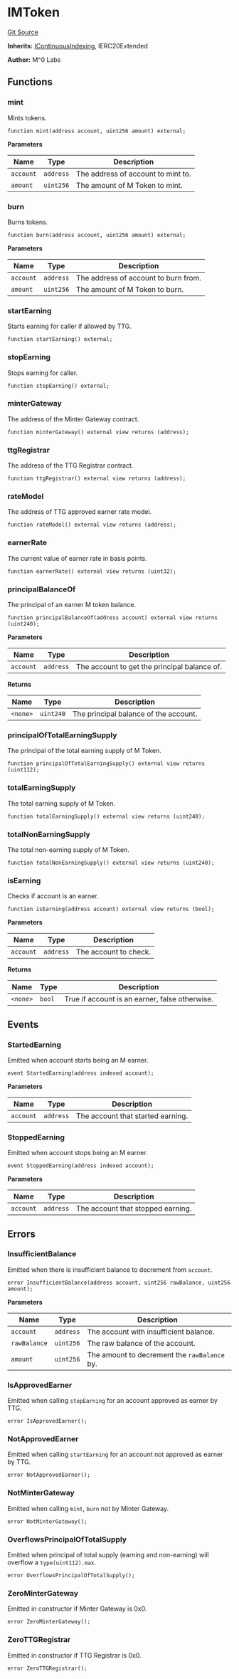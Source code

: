 # IMToken
[Git Source](https://github.com/MZero-Labs/protocol/blob/3382fb7336bbc7276e0c3f51da451c9fa6e0016f/src/interfaces/IMToken.sol)

**Inherits:**
[IContinuousIndexing](/src/interfaces/IContinuousIndexing.sol/interface.IContinuousIndexing.md), IERC20Extended

**Author:**
M^0 Labs


## Functions
### mint

Mints tokens.


```solidity
function mint(address account, uint256 amount) external;
```
**Parameters**

|Name|Type|Description|
|----|----|-----------|
|`account`|`address`|The address of account to mint to.|
|`amount`|`uint256`| The amount of M Token to mint.|


### burn

Burns tokens.


```solidity
function burn(address account, uint256 amount) external;
```
**Parameters**

|Name|Type|Description|
|----|----|-----------|
|`account`|`address`|The address of account to burn from.|
|`amount`|`uint256`| The amount of M Token to burn.|


### startEarning

Starts earning for caller if allowed by TTG.


```solidity
function startEarning() external;
```

### stopEarning

Stops earning for caller.


```solidity
function stopEarning() external;
```

### minterGateway

The address of the Minter Gateway contract.


```solidity
function minterGateway() external view returns (address);
```

### ttgRegistrar

The address of the TTG Registrar contract.


```solidity
function ttgRegistrar() external view returns (address);
```

### rateModel

The address of TTG approved earner rate model.


```solidity
function rateModel() external view returns (address);
```

### earnerRate

The current value of earner rate in basis points.


```solidity
function earnerRate() external view returns (uint32);
```

### principalBalanceOf

The principal of an earner M token balance.


```solidity
function principalBalanceOf(address account) external view returns (uint240);
```
**Parameters**

|Name|Type|Description|
|----|----|-----------|
|`account`|`address`|The account to get the principal balance of.|

**Returns**

|Name|Type|Description|
|----|----|-----------|
|`<none>`|`uint240`|The principal balance of the account.|


### principalOfTotalEarningSupply

The principal of the total earning supply of M Token.


```solidity
function principalOfTotalEarningSupply() external view returns (uint112);
```

### totalEarningSupply

The total earning supply of M Token.


```solidity
function totalEarningSupply() external view returns (uint240);
```

### totalNonEarningSupply

The total non-earning supply of M Token.


```solidity
function totalNonEarningSupply() external view returns (uint240);
```

### isEarning

Checks if account is an earner.


```solidity
function isEarning(address account) external view returns (bool);
```
**Parameters**

|Name|Type|Description|
|----|----|-----------|
|`account`|`address`|The account to check.|

**Returns**

|Name|Type|Description|
|----|----|-----------|
|`<none>`|`bool`|True if account is an earner, false otherwise.|


## Events
### StartedEarning
Emitted when account starts being an M earner.


```solidity
event StartedEarning(address indexed account);
```

**Parameters**

|Name|Type|Description|
|----|----|-----------|
|`account`|`address`|The account that started earning.|

### StoppedEarning
Emitted when account stops being an M earner.


```solidity
event StoppedEarning(address indexed account);
```

**Parameters**

|Name|Type|Description|
|----|----|-----------|
|`account`|`address`|The account that stopped earning.|

## Errors
### InsufficientBalance
Emitted when there is insufficient balance to decrement from `account`.


```solidity
error InsufficientBalance(address account, uint256 rawBalance, uint256 amount);
```

**Parameters**

|Name|Type|Description|
|----|----|-----------|
|`account`|`address`|    The account with insufficient balance.|
|`rawBalance`|`uint256`| The raw balance of the account.|
|`amount`|`uint256`|     The amount to decrement the `rawBalance` by.|

### IsApprovedEarner
Emitted when calling `stopEarning` for an account approved as earner by TTG.


```solidity
error IsApprovedEarner();
```

### NotApprovedEarner
Emitted when calling `startEarning` for an account not approved as earner by TTG.


```solidity
error NotApprovedEarner();
```

### NotMinterGateway
Emitted when calling `mint`, `burn` not by Minter Gateway.


```solidity
error NotMinterGateway();
```

### OverflowsPrincipalOfTotalSupply
Emitted when principal of total supply (earning and non-earning) will overflow a `type(uint112).max`.


```solidity
error OverflowsPrincipalOfTotalSupply();
```

### ZeroMinterGateway
Emitted in constructor if Minter Gateway is 0x0.


```solidity
error ZeroMinterGateway();
```

### ZeroTTGRegistrar
Emitted in constructor if TTG Registrar is 0x0.


```solidity
error ZeroTTGRegistrar();
```

